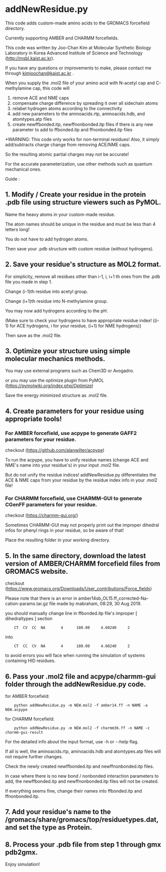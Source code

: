 # addNewResidue.py
This code adds custom-made amino acids to the GROMACS forcefield directory. 

Currently supporting AMBER and CHARMM forcefields.

This code was written by Joo-Chan Kim at Molecular Synthetic Biology Laboratory in Korea Advanced Institute of Science and Technology (http://msbl.kaist.ac.kr).

If you have any questions or improvements to make, please contact me through kimjoochan@kaist.ac.kr .

When you supply the .mol2 file of your amino acid with N-acetyl cap and C-methylamine cap, this code will
1. remove ACE and NME caps
2. compensate charge difference by spreading it over all sidechain atoms
3. relabel hydrogen atoms according to the connectivity
4. add new parameters to the aminoacids.rtp, aminoacids.hdb, and atomtypes.atp files
5. create newffbonded.itp, newffnonbonded.itp files if there is any new parameter to add to ffbonded.itp and ffnonbonded.itp files

*WARNING: This code only works for non-terminal residues! Also, it simply add/subtracts charge change from removing ACE/NME caps.
        
 So the resulting atomic partial charges may not be accurate!
        
 For the accurate parameterization, use other methods such as quantum mechanical ones.

Guide : 

## 1. Modify / Create your residue in the protein .pdb file using structure viewers such as PyMOL.

Name the heavy atoms in your custom-made residue.

The atom names should be unique in the residue and must be less than 4 letters long!

You do not have to add hydrogen atoms.

Then save your .pdb structure with custom residue (without hydrogens).

## 2. Save your residue's structure as MOL2 format.

For simplicity, remove all residues other than i-1, i, i+1 th ones from the .pdb file you made in step 1.

Change (i-1)th residue into acetyl group.

Change (i+1)th residue into N-methylamine group.

You may now add hydrogens according to the pH.

(Make sure to check your hydrogens to have appropriate residue index! ((i-1) for ACE hydrogens, i for your residue, (i+1) for NME hydrogens))

Then save as the .mol2 file.

## 3. Optimize your structure using simple molecular mechanics methods.

You may use external programs such as Chem3D or Avogadro.

or you may use the optimize plugin from PyMOL (https://pymolwiki.org/index.php/Optimize)

Save the energy minimized structure as .mol2 file.

## 4. Create parameters for your residue using appropriate tools!

### For AMBER forcefield, use acpype to generate GAFF2 parameters for your residue.

checkout (https://github.com/alanwilter/acpype)

To run the acpype, you have to unify residue names (change ACE and NME's name into your residue's) in your input .mol2 file.

But do not unify the residue indices! addNewResidue.py differentiates the ACE & NME caps from your residue by the residue index info in your .mol2 file!

### For CHARMM forcefield, use CHARMM-GUI to generate CGenFF parameters for your residue.

checkout (https://charmm-gui.org/)

Sometimes CHARMM-GUI may not properly print out the improper dihedral infos for phenyl rings in your residue, so be aware of that!

Place the resulting folder in your working directory.

## 5. In the same directory, download the latest version of AMBER/CHARMM forcefield files from GROMACS website.

checkout (https://www.gromacs.org/Downloads/User_contributions/Force_fields)

Please note that there is an error in amber14sb_OL15.ff_corrected-Na-cation-params.tar.gz file made by mabraham, 08:29, 30 Aug 2019.

you should manually change line in ffbonded.itp file's improper [ dihedraltypes ] section 

        CT  CV  CC  NA       4      180.00     4.60240     2
        
into

        CT  CC  CV  NA       4      180.00     4.60240     2

to avoid errors you will face when running the simulation of systems containing HID residues.

## 6. Pass your .mol2 file and acpype/charmm-gui folder through the addNewResidue.py code.

for AMBER forcefield:

        python addNewResidue.py -m NEW.mol2 -f amber14.ff -n NAME -a NEW.acpype
        
for CHARMM forcefield:
        
        python addNewResidue.py -m NEW.mol2 -f charmm36.ff -n NAME -c charmm-gui-result

For the detailed info about the input format, use -h or --help flag.

If all is well, the aminoacids.rtp, aminoacids.hdb and atomtypes.atp files will not require further changes.

Check the newly created newffbonded.itp and newffnonbonded.itp files.

In case where there is no new bond / nonbonded interaction parameters to add, the newffbonded.itp and newffnonbonded.itp files will not be created.

If everything seems fine, change their names into ffbonded.itp and ffnonbonded.itp.

## 7. Add your residue's name to the /gromacs/share/gromacs/top/residuetypes.dat, and set the type as Protein.

## 8. Process your .pdb file from step 1 through gmx pdb2gmx.

Enjoy simulation!
 

